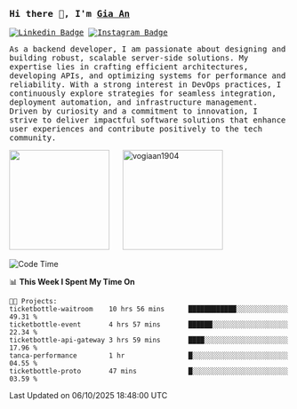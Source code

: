 ### <samp>Hi there 👋, I'm <a href="https://www.linkedin.com/in/vogiaan1904/" target="_blank">Gia An</a></samp>

<samp> [![Linkedin Badge](https://img.shields.io/badge/-LinkedIn-0e76a8?style=flat-square&logo=Linkedin&logoColor=white)](https://linkedin.com/in/vogiaan1904)
[![Instagram Badge](https://img.shields.io/badge/-Instagram-e4405f?style=flat-square&logo=Instagram&logoColor=white)](https://instagram.com/_.ja.ann_/) </samp> 

<samp>As a backend developer, I am passionate about designing and building robust, scalable server-side solutions. My expertise lies in crafting efficient architectures, developing APIs, and optimizing systems for performance and reliability. With a strong interest in DevOps practices, I continuously explore strategies for seamless integration, deployment automation, and infrastructure management. Driven by curiosity and a commitment to innovation, I strive to deliver impactful software solutions that enhance user experiences and contribute positively to the tech community.</samp>



<div>
  <img height="180em" src="https://github-readme-stats.vercel.app/api/top-langs/?username=vogiaan1904&show_icons=true&hide_border=true&layout=compact&langs_count=10&theme=transparent&include_orgs=true"/>
  &nbsp;&nbsp;&nbsp;&nbsp;
  <img height="180em" src="https://github-readme-stats.vercel.app/api?username=vogiaan1904&show_icons=true&hide_border=true&&count_private=true&include_all_commits=true&theme=transparent&locale=en" alt="vogiaan1904" />
</div>






<!--START_SECTION:waka-->
![Code Time](http://img.shields.io/badge/Code%20Time-1%2C486%20hrs%2025%20mins-blue)

📊 **This Week I Spent My Time On** 

```text
🐱‍💻 Projects: 
ticketbottle-waitroom    10 hrs 56 mins      ████████████░░░░░░░░░░░░░   49.31 % 
ticketbottle-event       4 hrs 57 mins       ██████░░░░░░░░░░░░░░░░░░░   22.34 % 
ticketbottle-api-gateway 3 hrs 59 mins       ████░░░░░░░░░░░░░░░░░░░░░   17.96 % 
tanca-performance        1 hr                █░░░░░░░░░░░░░░░░░░░░░░░░   04.55 % 
ticketbottle-proto       47 mins             █░░░░░░░░░░░░░░░░░░░░░░░░   03.59 % 
```


 Last Updated on 06/10/2025 18:48:00 UTC
<!--END_SECTION:waka-->
